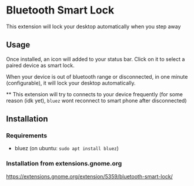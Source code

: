 # Bluetooth Smart Lock

This extension will lock your desktop automatically when you step away

## Usage

Once installed, an icon will added to your status bar. Click on it to select a paired device as smart lock.

When your device is out of bluetooth range or disconnected, in one minute (configurable), it will lock your desktop automatically.

** This extension will try to connects to your device frequently (for some reason (idk yet), `bluez` wont reconnect to smart phone after disconnected)

## Installation

### Requirements

 * bluez (on ubuntu: `sudo apt install bluez`)

### Installation from extensions.gnome.org

https://extensions.gnome.org/extension/5359/bluetooth-smart-lock/
